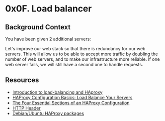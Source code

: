 # 0x0F. Load balancer

## Background Context
You have been given 2 additional servers:

Let's improve our web stack so that there is redundancy for our web servers.
This will allow us to be able to accept more traffic by doubling the number
of web servers, and to make our infrastructure more reliable. If one web server
fails, we will still have a second one to handle requests.

## Resources
- [Introduction to load-balancing and HAproxy](https://www.digitalocean.com/community/tutorials/an-introduction-to-haproxy-and-load-balancing-concepts)
- [HAProxy Configuration Basics: Load Balance Your Servers](https://www.haproxy.com/blog/haproxy-configuration-basics-load-balance-your-servers/)
- [The Four Essential Sections of an HAProxy Configuration](https://www.haproxy.com/blog/the-four-essential-sections-of-an-haproxy-configuration/)
- [HTTP Header](https://www.techopedia.com/definition/27178/http-header)
- [Debian/Ubuntu HAProxy packages](https://haproxy.debian.net/)
